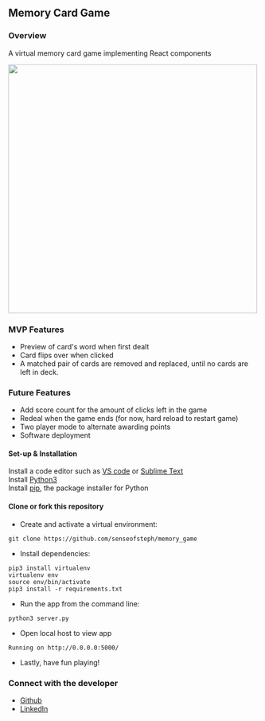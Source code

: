 ## Memory Card Game

### Overview

A virtual memory card game implementing React components

<img src="https://github.com/senseofsteph/memory-card-game/blob/master/static/img/memory_game_gif.gif" width="500">

### MVP Features

- Preview of card's word when first dealt
- Card flips over when clicked
- A matched pair of cards are removed and replaced, until no cards are left in deck.

### Future Features

- Add score count for the amount of clicks left in the game
- Redeal when the game ends (for now, hard reload to restart game)
- Two player mode to alternate awarding points
- Software deployment

#### Set-up & Installation

Install a code editor such as [VS code](https://code.visualstudio.com/download) or [Sublime Text](https://www.sublimetext.com/)<br>
Install [Python3](https://www.python.org/downloads/mac-osx/)<br>
Install [pip](https://pip.pypa.io/en/stable/installing/), the package installer for Python <br>

#### Clone or fork this repository

- Create and activate a virtual environment:
```shell
git clone https://github.com/senseofsteph/memory_game
```
- Install dependencies:
```shell
pip3 install virtualenv
virtualenv env
source env/bin/activate
pip3 install -r requirements.txt
```
- Run the app from the command line:
```shell
python3 server.py
```
- Open local host to view app
```shell
Running on http://0.0.0.0:5000/ 
```
- Lastly, have fun playing!

### Connect with the developer

- [Github](https://github.com/senseofsteph)
- [LinkedIn](https://www.linkedin.com/in/stephanieogamba)
